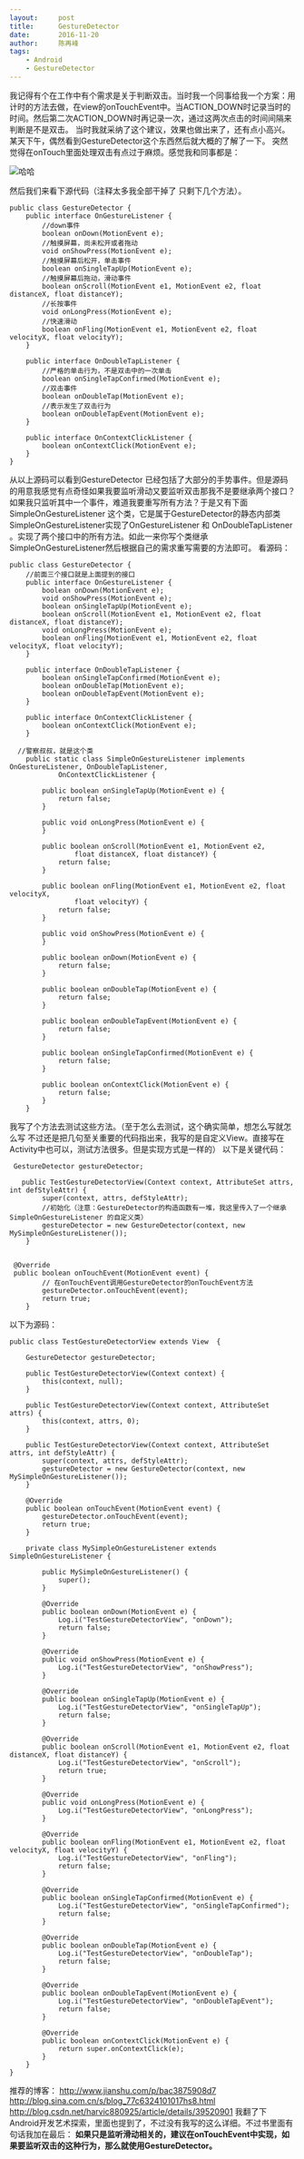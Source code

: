 ```yaml
---
layout:     post
title:      GestureDetector
date:       2016-11-20
author:     陈再峰
tags:
    - Android
	- GestureDetector
---
```




我记得有个在工作中有个需求是关于判断双击。当时我一个同事给我一个方案：用计时的方法去做，在view的onTouchEvent中。当ACTION_DOWN时记录当时的时间。然后第二次ACTION_DOWN时再记录一次，通过这两次点击的时间间隔来判断是不是双击。 当时我就采纳了这个建议，效果也做出来了，还有点小高兴。
某天下午，偶然看到GestureDetector这个东西然后就大概的了解了一下。
突然觉得在onTouch里面处理双击有点过于麻烦。感觉我和同事都是：

![哈哈](http://upload-images.jianshu.io/upload_images/1930161-b5d69e5404205bf8.jpeg?imageMogr2/auto-orient/strip%7CimageView2/2/w/1240)

然后我们来看下源代码（注释太多我全部干掉了 只剩下几个方法）。
```
public class GestureDetector {
    public interface OnGestureListener {
        //down事件 
        boolean onDown(MotionEvent e);
        //触摸屏幕，尚未松开或者拖动 
        void onShowPress(MotionEvent e);
        //触摸屏幕后松开，单击事件 
        boolean onSingleTapUp(MotionEvent e);
        //触摸屏幕后拖动，滑动事件
        boolean onScroll(MotionEvent e1, MotionEvent e2, float distanceX, float distanceY);
        //长按事件
        void onLongPress(MotionEvent e);
        //快速滑动
        boolean onFling(MotionEvent e1, MotionEvent e2, float velocityX, float velocityY);
    }

    public interface OnDoubleTapListener {
        //严格的单击行为，不是双击中的一次单击
        boolean onSingleTapConfirmed(MotionEvent e);
        //双击事件
        boolean onDoubleTap(MotionEvent e);
        //表示发生了双击行为
        boolean onDoubleTapEvent(MotionEvent e);
    }

    public interface OnContextClickListener {
        boolean onContextClick(MotionEvent e);
    }
}
```
从以上源码可以看到GestureDetector 已经包括了大部分的手势事件。但是源码的用意我感觉有点奇怪如果我要监听滑动又要监听双击那我不是要继承两个接口？如果我只监听其中一个事件，难道我要重写所有方法？于是又有下面SimpleOnGestureListener 这个类，它是属于GestureDetector的静态内部类
SimpleOnGestureListener实现了OnGestureListener 和 OnDoubleTapListener 。实现了两个接口中的所有方法。如此一来你写个类继承SimpleOnGestureListener然后根据自己的需求重写需要的方法即可。
看源码：
```
public class GestureDetector {
    //前面三个接口就是上面提到的接口
    public interface OnGestureListener {
        boolean onDown(MotionEvent e);
        void onShowPress(MotionEvent e);
        boolean onSingleTapUp(MotionEvent e);
        boolean onScroll(MotionEvent e1, MotionEvent e2, float distanceX, float distanceY);
        void onLongPress(MotionEvent e);
        boolean onFling(MotionEvent e1, MotionEvent e2, float velocityX, float velocityY);
    }

    public interface OnDoubleTapListener {
        boolean onSingleTapConfirmed(MotionEvent e);
        boolean onDoubleTap(MotionEvent e);
        boolean onDoubleTapEvent(MotionEvent e);
    }
  
    public interface OnContextClickListener {
        boolean onContextClick(MotionEvent e);
    }

  //警察叔叔，就是这个类
    public static class SimpleOnGestureListener implements OnGestureListener, OnDoubleTapListener,
            OnContextClickListener {

        public boolean onSingleTapUp(MotionEvent e) {
            return false;
        }

        public void onLongPress(MotionEvent e) {
        }

        public boolean onScroll(MotionEvent e1, MotionEvent e2,
                float distanceX, float distanceY) {
            return false;
        }

        public boolean onFling(MotionEvent e1, MotionEvent e2, float velocityX,
                float velocityY) {
            return false;
        }

        public void onShowPress(MotionEvent e) {
        }

        public boolean onDown(MotionEvent e) {
            return false;
        }

        public boolean onDoubleTap(MotionEvent e) {
            return false;
        }

        public boolean onDoubleTapEvent(MotionEvent e) {
            return false;
        }

        public boolean onSingleTapConfirmed(MotionEvent e) {
            return false;
        }

        public boolean onContextClick(MotionEvent e) {
            return false;
        }
    }
```
我写了个方法去测试这些方法。（至于怎么去测试，这个确实简单，想怎么写就怎么写
不过还是把几句至关重要的代码指出来，我写的是自定义View。直接写在Activity中也可以，测试方法很多。但是实现方式是一样的）
以下是关键代码：
```
 GestureDetector gestureDetector;

   public TestGestureDetectorView(Context context, AttributeSet attrs, int defStyleAttr) {
        super(context, attrs, defStyleAttr);
        //初始化（注意：GestureDetector的构造函数有一堆，我这里传入了一个继承SimpleOnGestureListener 的自定义类）
        gestureDetector = new GestureDetector(context, new MySimpleOnGestureListener());
    }


 @Override
 public boolean onTouchEvent(MotionEvent event) {
        // 在onTouchEvent调用GestureDetector的onTouchEvent方法
        gestureDetector.onTouchEvent(event);
        return true;
    }
```
以下为源码：
```
public class TestGestureDetectorView extends View  {

    GestureDetector gestureDetector;

    public TestGestureDetectorView(Context context) {
        this(context, null);
    }

    public TestGestureDetectorView(Context context, AttributeSet attrs) {
        this(context, attrs, 0);
    }

    public TestGestureDetectorView(Context context, AttributeSet attrs, int defStyleAttr) {
        super(context, attrs, defStyleAttr);
        gestureDetector = new GestureDetector(context, new MySimpleOnGestureListener());
    }

    @Override
    public boolean onTouchEvent(MotionEvent event) {
        gestureDetector.onTouchEvent(event);
        return true;
    }

    private class MySimpleOnGestureListener extends SimpleOnGestureListener {

        public MySimpleOnGestureListener() {
            super();
        }

        @Override
        public boolean onDown(MotionEvent e) {
            Log.i("TestGestureDetectorView", "onDown");
            return false;
        }

        @Override
        public void onShowPress(MotionEvent e) {
            Log.i("TestGestureDetectorView", "onShowPress");
        }

        @Override
        public boolean onSingleTapUp(MotionEvent e) {
            Log.i("TestGestureDetectorView", "onSingleTapUp");
            return false;
        }

        @Override
        public boolean onScroll(MotionEvent e1, MotionEvent e2, float distanceX, float distanceY) {
            Log.i("TestGestureDetectorView", "onScroll");
            return true;
        }

        @Override
        public void onLongPress(MotionEvent e) {
            Log.i("TestGestureDetectorView", "onLongPress");
        }

        @Override
        public boolean onFling(MotionEvent e1, MotionEvent e2, float velocityX, float velocityY) {
            Log.i("TestGestureDetectorView", "onFling");
            return false;
        }

        @Override
        public boolean onSingleTapConfirmed(MotionEvent e) {
            Log.i("TestGestureDetectorView", "onSingleTapConfirmed");
            return false;
        }

        @Override
        public boolean onDoubleTap(MotionEvent e) {
            Log.i("TestGestureDetectorView", "onDoubleTap");
            return false;
        }

        @Override
        public boolean onDoubleTapEvent(MotionEvent e) {
            Log.i("TestGestureDetectorView", "onDoubleTapEvent");
            return false;
        }

        @Override
        public boolean onContextClick(MotionEvent e) {
            return super.onContextClick(e);
        }
    }
}

```
推荐的博客：
http://www.jianshu.com/p/bac3875908d7
http://blog.sina.com.cn/s/blog_77c6324101017hs8.html
http://blog.csdn.net/harvic880925/article/details/39520901
我翻了下Android开发艺术探索，里面也提到了，不过没有我写的这么详细。不过书里面有句话我加在最后：
**如果只是监听滑动相关的，建议在onTouchEvent中实现，如果要监听双击的这种行为，那么就使用GestureDetector。**
